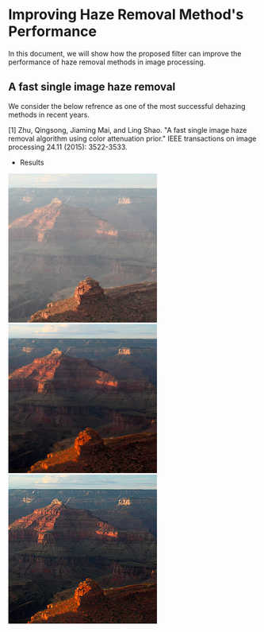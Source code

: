 # Improving Haze Removal Method's Performance
In this document, we will show how the proposed filter can improve the performance of haze removal methods in image processing. 
## A fast single image haze removal
We consider the below refrence as one of the most successful dehazing methods in recent years.

<a id="1">[1]</a>
Zhu, Qingsong, Jiaming Mai, and Ling Shao. "A fast single image haze removal algorithm using color attenuation prior." IEEE transactions on image processing 24.11 (2015): 3522-3533.
- Results

<img src="https://github.com/onionhub/TIP/blob/Drafts/Drafts/test1.png" width="300" height="300"> <img src="https://github.com/onionhub/TIP/blob/Drafts/Drafts/fast.png" width="300" height="300"> <img src="https://github.com/onionhub/TIP/blob/Drafts/Drafts/preprocessed.png" width="300" height="300">
